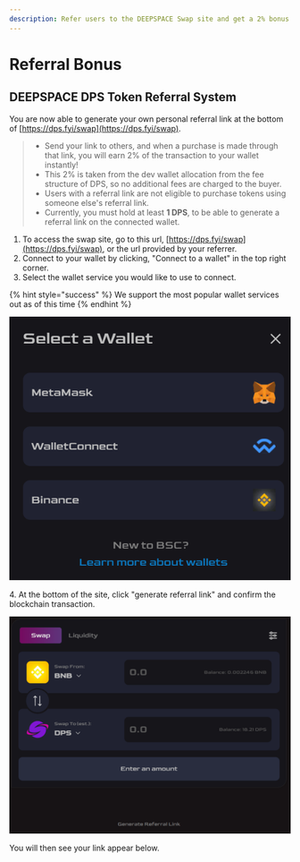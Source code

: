 ```yaml
---
description: Refer users to the DEEPSPACE Swap site and get a 2% bonus on their DPS purchase
---
```

# Referral Bonus

## DEEPSPACE DPS Token Referral System

You are now able to generate your own personal referral link at the bottom of [https://dps.fyi/swap](https://dps.fyi/swap). 

> * Send your link to others, and when a purchase is made through that link, you will earn 2% of the transaction to your wallet instantly!
> * This 2% is taken from the dev wallet allocation from the fee structure of DPS, so no additional fees are charged to the buyer.
> * Users with a referral link are not eligible to purchase tokens using someone else's referral link.
> * Currently, you must hold at least **1 DPS**, to be able to generate a referral link on the connected wallet.

1. To access the swap site, go to this url, [https://dps.fyi/swap](https://dps.fyi/swap), or the url provided by your referrer.
2. Connect to your wallet by clicking, "Connect to a wallet" in the top right corner.
3. Select the wallet service you would like to use to connect.

{% hint style="success" %}
We support the most popular wallet services out as of this time
{% endhint %}

![](../.gitbook/assets/image.png)

4\. At the bottom of the site, click "generate referral link" and confirm the blockchain transaction.

![](<../.gitbook/assets/image (2).png>)

You will then see your link appear below.
